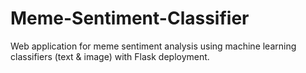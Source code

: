 # Meme-Sentiment-Classifier
Web application for meme sentiment analysis using machine learning classifiers (text &amp; image) with Flask deployment.
